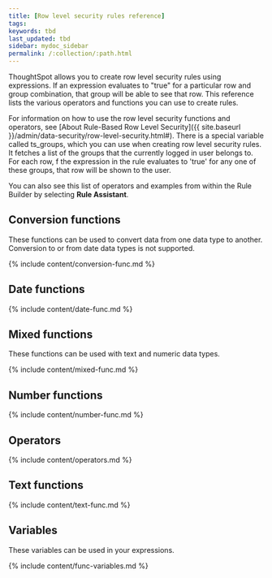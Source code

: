 ```yaml
---
title: [Row level security rules reference]
tags:
keywords: tbd
last_updated: tbd
sidebar: mydoc_sidebar
permalink: /:collection/:path.html
---
```

ThoughtSpot allows you to create row level security rules using expressions. If an expression evaluates to "true" for a particular row and group combination, that group will be able to see that row. This reference lists the various operators and functions you can use to create rules.

For information on how to use the row level security functions and operators, see [About Rule-Based Row Level Security]({{ site.baseurl }}/admin/data-security/row-level-security.html#). There is a special variable called ts_groups, which you can use when creating row level security rules. It fetches a list of the groups that the currently logged in user belongs to. For each row, f the expression in the rule evaluates to 'true' for any one of these groups, that row will be shown to the user.

You can also see this list of operators and examples from within the Rule Builder by selecting **Rule Assistant**.

## Conversion functions

These functions can be used to convert data from one data type to another. Conversion to or from date data types is not supported.

{% include content/conversion-func.md %}

## Date functions

{% include content/date-func.md %}

## Mixed functions

These functions can be used with text and numeric data types.

{% include content/mixed-func.md %}

## Number functions

{% include content/number-func.md %}


## Operators


{% include content/operators.md %}


## Text functions


{% include content/text-func.md %}


## Variables

These variables can be used in your expressions.

{% include content/func-variables.md %}
